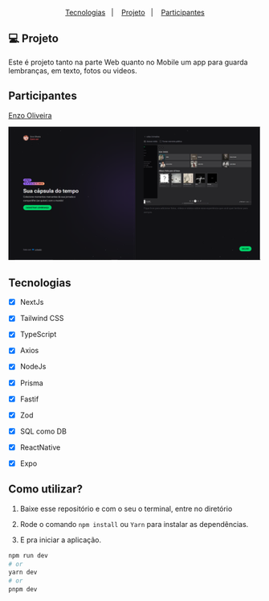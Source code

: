 <p align="center">
  <a href="#-tecnologias">Tecnologias</a>&nbsp;&nbsp;&nbsp;|&nbsp;&nbsp;&nbsp;
  <a href="#-projeto">Projeto</a>&nbsp;&nbsp;&nbsp;|&nbsp;&nbsp;&nbsp;
  <a href="#memo-licença">Participantes</a>
</p>



## 💻 Projeto

Este é projeto tanto na parte Web quanto no Mobile um app para guarda lembranças, em texto, fotos ou videos. 


## Participantes


[Enzo Oliveira](https://www.linkedin.com/in/enzo-oliveira-a18344229/)

![preview img](web/src/assets/fotoParaRedme.png)
## Tecnologias
- [x] NextJs
- [x] Tailwind CSS
- [x] TypeScript
- [x] Axios
- [x] NodeJs
- [x] Prisma
- [x] Fastif
- [x] Zod
- [x] SQL como DB
- [x] ReactNative
- [x] Expo


## Como utilizar?

1. Baixe esse repositório e com o seu o terminal, entre no diretório

2. Rode o comando `npm install` ou `Yarn` para instalar as dependências.

3. E pra iniciar a aplicação.

```bash
npm run dev
# or
yarn dev
# or
pnpm dev
```




